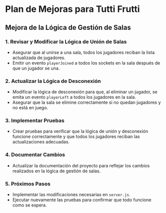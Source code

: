 # Plan de Mejoras para Tutti Frutti

## Mejora de la Lógica de Gestión de Salas

### 1. Revisar y Modificar la Lógica de Unión de Salas
- Asegurar que al unirse a una sala, todos los jugadores reciban la lista actualizada de jugadores.
- Emitir un evento `playerJoined` a todos los sockets en la sala después de que un jugador se una.

### 2. Actualizar la Lógica de Desconexión
- Modificar la lógica de desconexión para que, al eliminar un jugador, se emita un evento `playerLeft` a todos los jugadores en la sala.
- Asegurar que la sala se elimine correctamente si no quedan jugadores y no está en juego.

### 3. Implementar Pruebas
- Crear pruebas para verificar que la lógica de unión y desconexión funcione correctamente y que todos los jugadores reciban las actualizaciones adecuadas.

### 4. Documentar Cambios
- Actualizar la documentación del proyecto para reflejar los cambios realizados en la lógica de gestión de salas.

### 5. Próximos Pasos
- Implementar las modificaciones necesarias en `server.js`.
- Ejecutar nuevamente las pruebas para confirmar que todo funcione como se espera.
